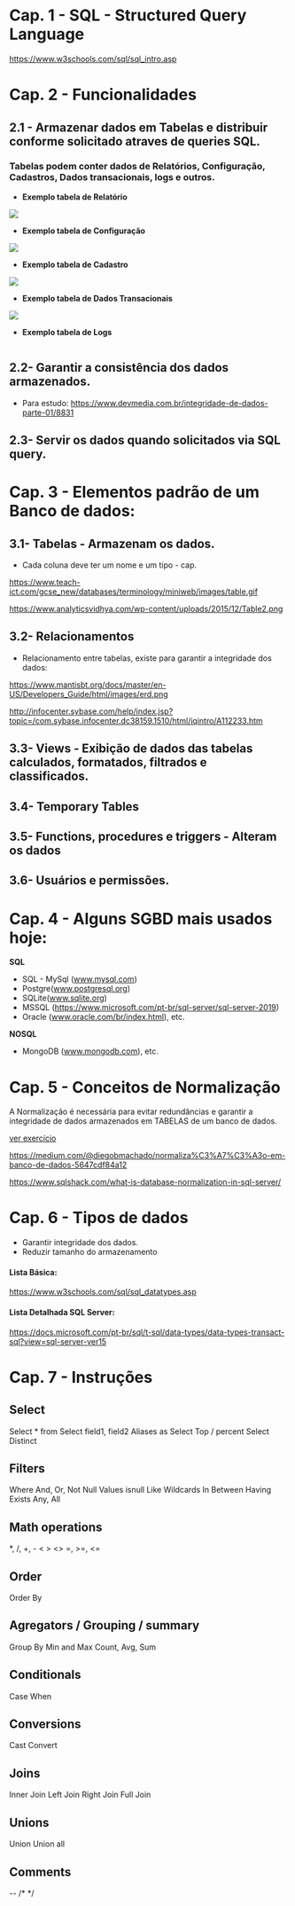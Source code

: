 # Cap. 1 -  SQL - Structured Query Language

https://www.w3schools.com/sql/sql_intro.asp


# Cap. 2 - Funcionalidades
 
## 2.1 - Armazenar dados em Tabelas e distribuir conforme solicitado atraves de queries SQL.

### Tabelas podem conter dados de Relatórios, Configuração, Cadastros, Dados transacionais, logs e outros. 

* **Exemplo tabela de Relatório**

![](http://matlab.izmiran.ru/help/toolbox/database/vqb_repo.gif)


* **Exemplo tabela de Configuração** 

![](https://wp-staging.com/wp-content/uploads/2018/04/wordpress_database_headers.png)


* **Exemplo tabela de Cadastro**

![](https://sites.google.com/site/ismcsrdatabase/_/rsrc/1468868690197/ismcsrdatabase3/11.png)


* **Exemplo tabela de Dados Transacionais**

![](https://www.analyticsvidhya.com/wp-content/uploads/2015/12/Table2.png)


* **Exemplo tabela de Logs**

![]()


## 2.2- Garantir a consistência dos dados armazenados.

 * Para estudo: https://www.devmedia.com.br/integridade-de-dados-parte-01/8831

## 2.3- Servir os dados quando solicitados via SQL query.



# Cap. 3 - Elementos padrão de um Banco de dados:

## 3.1- Tabelas - Armazenam os dados.

* Cada coluna deve ter um nome e um tipo - cap.

https://www.teach-ict.com/gcse_new/databases/terminology/miniweb/images/table.gif

https://www.analyticsvidhya.com/wp-content/uploads/2015/12/Table2.png


## 3.2- Relacionamentos

* Relacionamento entre tabelas, existe para garantir a integridade dos dados:

https://www.mantisbt.org/docs/master/en-US/Developers_Guide/html/images/erd.png

http://infocenter.sybase.com/help/index.jsp?topic=/com.sybase.infocenter.dc38159.1510/html/iqintro/A112233.htm


## 3.3- Views - Exibição de dados das tabelas calculados, formatados, filtrados e classificados.

## 3.4- Temporary Tables

## 3.5- Functions, procedures e triggers - Alteram os dados

## 3.6- Usuários e permissões.


# Cap. 4 - Alguns SGBD mais usados hoje:

**SQL**

* SQL - MySql (www.mysql.com)
* Postgre(www.postgresql.org)
* SQLite(www.sqlite.org) 
* MSSQL (https://www.microsoft.com/pt-br/sql-server/sql-server-2019)
* Oracle (www.oracle.com/br/index.html), etc.
    
**NOSQL**

* MongoDB (www.mongodb.com), etc.
    

# Cap. 5 - Conceitos de Normalização

A Normalização é necessária para evitar redundâncias e garantir a integridade de dados armazenados em TABELAS de um banco de dados.

[ver exercício](/normalizacao_exercicio.xlsx)

https://medium.com/@diegobmachado/normaliza%C3%A7%C3%A3o-em-banco-de-dados-5647cdf84a12

https://www.sqlshack.com/what-is-database-normalization-in-sql-server/


# Cap. 6 - Tipos de dados
* Garantir integridade dos dados.
* Reduzir tamanho do armazenamento

#### Lista Básica:

https://www.w3schools.com/sql/sql_datatypes.asp

#### Lista Detalhada SQL Server:

https://docs.microsoft.com/pt-br/sql/t-sql/data-types/data-types-transact-sql?view=sql-server-ver15


# Cap. 7 - Instruções

## Select
Select * from
Select field1, field2 
Aliases as
Select Top / percent
Select Distinct

## Filters
Where
And, Or, Not
Null Values
isnull
Like
Wildcards
In
Between
Having
Exists
Any, All

## Math operations
*, /, +, - 
< > <> =, >=, <=

## Order
Order By

## Agregators / Grouping / summary
Group By
Min and Max
Count, Avg, Sum

## Conditionals
Case When

## Conversions
Cast
Convert

## Joins
Inner Join
Left Join
Right Join
Full Join

## Unions
Union
Union all

## Comments
--
/* 
*/
